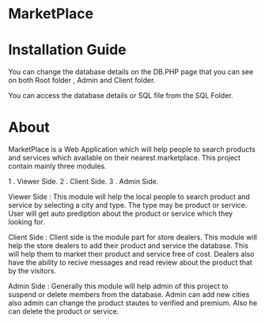 # MarketPlace

Installation Guide 
=============================
You can change the database details on the DB.PHP page that you can see on both Root folder , Admin and Client folder. 

You can access the database details or SQL file from the SQL Folder.

# About

MarketPlace is a Web Application which will help people to search products and services which available on their nearest marketplace. This project contain mainly three modules.

1 . Viewer Side.
2 . Client Side.
3 . Admin Side.

Viewer Side : This module will help the local people to search product and service by selecting a city and type. The type may be product or service. User will get auto prediption about the product or service which they looking for.

Client Side : Client side is the module part for store dealers. This module will help the store dealers to add their product and service the database. This will help them to market their product and service free of cost. Dealers also have the ability to recive messages and read review about the product that by the visitors.

Admin Side : Generally this module will help admin of this project to suspend or delete members from the database. Admin can add new cities also admin can change the product stautes to verified and premium. Also he can delete the product or service.
